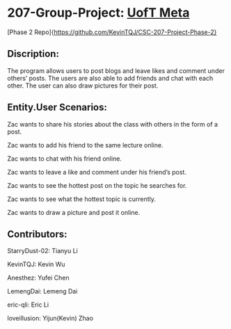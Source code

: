 # 207-Group-Project: [UofT Meta](https://uoftmeta.ca)

[Phase 2 Repo]{https://github.com/KevinTQJ/CSC-207-Project-Phase-2}

## Discription:

The program allows users to post blogs and leave likes and comment under others’ posts. The users are also able to add friends and chat with each other. The user can also draw pictures for their post.

## Entity.User Scenarios:

Zac wants to share his stories about the class with others in the form of a post.

Zac wants to add his friend to the same lecture online.

Zac wants to chat with his friend online.

Zac wants to leave a like and comment under his friend’s post.

Zac wants to see the hottest post on the topic he searches for.

Zac wants to see what the hottest topic is currently.

Zac wants to draw a picture and post it online.

## Contributors:

StarryDust-02: Tianyu Li

KevinTQJ: Kevin Wu

Anesthez: Yufei Chen

LemengDai: Lemeng Dai

eric-qli: Eric Li

loveillusion: Yijun(Kevin) Zhao
